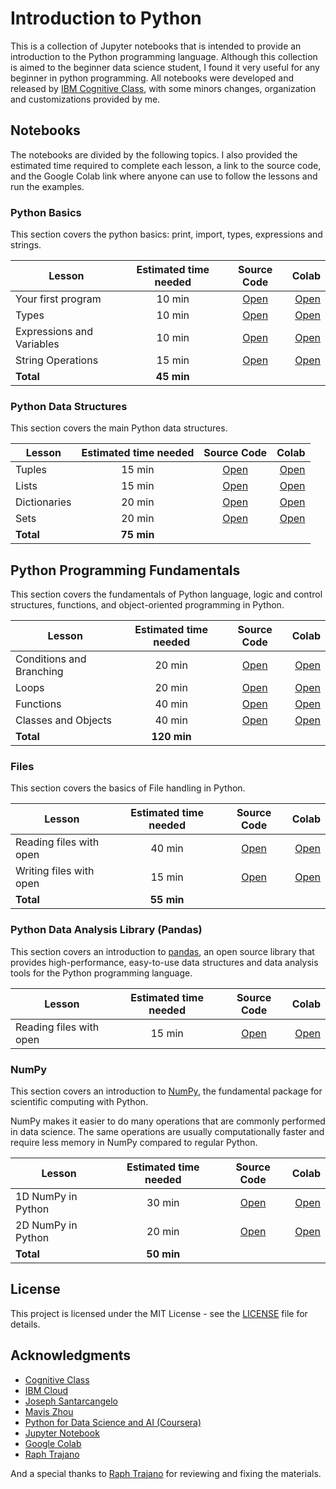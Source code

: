 # Introduction to Python
This is a collection of Jupyter notebooks that is intended to provide an introduction to the Python programming language. Although this collection is aimed to the beginner data science student, I found it very useful for any beginner in python programming. All notebooks were developed and released by [IBM Cognitive Class](https://cognitiveclass.ai/), with some minors changes, organization and customizations provided by me.

## Notebooks

The notebooks are divided by the following topics. 
I also provided the estimated time required to complete each lesson, a link to the source code, and the Google Colab link where anyone can use to follow the lessons and run the examples.

### Python Basics

This section covers the python basics: print, import, types, expressions and strings.

| Lesson        | Estimated time needed | Source Code  | Colab |
| ------------- |:---------------------:| :-----------:| -----:|
| Your first program        | 10 min | [Open](https://github.com/computationalcore/introduction-to-python/blob/master/notebooks/1-basics/PY0101EN-1-1-Hello.ipynb) | [Open](https://colab.research.google.com/github/computationalcore/introduction-to-python/blob/master/notebooks/1-basics/PY0101EN-1-1-Hello.ipynb) |
| Types                     | 10 min | [Open](https://github.com/computationalcore/introduction-to-python/blob/master/notebooks/1-basics/PY0101EN-1-2-Types.ipynb) | [Open](https://colab.research.google.com/github/computationalcore/introduction-to-python/blob/master/notebooks/1-basics/PY0101EN-1-2-Types.ipynb) |
| Expressions and Variables | 10 min | [Open](https://github.com/computationalcore/introduction-to-python/blob/master/notebooks/1-basics/PY0101EN-1-3-Expressions.ipynb) | [Open](https://colab.research.google.com/github/computationalcore/introduction-to-python/blob/master/notebooks/1-basics/PY0101EN-1-3-Expressions.ipynb) |
| String Operations         | 15 min | [Open](https://github.com/computationalcore/introduction-to-python/blob/master/notebooks/1-basics/PY0101EN-1-4-Strings.ipynb) | [Open](https://colab.research.google.com/github/computationalcore/introduction-to-python/blob/master/notebooks/1-basics/PY0101EN-1-4-Strings.ipynb) |
| **Total** | **45 min** |  |  | 

### Python Data Structures

This section covers the main Python data structures.


| Lesson        | Estimated time needed | Source Code  | Colab |
| ------------- |:---------------------:| :-----------:| -----:|
| Tuples       | 15 min | [Open](https://github.com/computationalcore/introduction-to-python/blob/master/notebooks/2-data-structures/PY0101EN-2-1-Tuples.ipynb) | [Open](https://colab.research.google.com/github/computationalcore/introduction-to-python/blob/master/notebooks/2-data-structures/PY0101EN-2-1-Tuples.ipynb) |
| Lists        | 15 min | [Open](https://github.com/computationalcore/introduction-to-python/blob/master/notebooks/2-data-structures/PY0101EN-2-2-Lists.ipynb) | [Open](https://colab.research.google.com/github/computationalcore/introduction-to-python/blob/master/notebooks/2-data-structures/PY0101EN-2-2-Lists.ipynb) |
| Dictionaries | 20 min | [Open](https://github.com/computationalcore/introduction-to-python/blob/master/notebooks/2-data-structures/PY0101EN-2-3-Dictionaries.ipynb) | [Open](https://colab.research.google.com/github/computationalcore/introduction-to-python/blob/master/notebooks/2-data-structures/PY0101EN-2-3-Dictionaries.ipynb) |
| Sets         | 20 min | [Open](https://github.com/computationalcore/introduction-to-python/blob/master/notebooks/2-data-structures/PY0101EN-2-4-Sets.ipynb) | [Open](https://colab.research.google.com/github/computationalcore/introduction-to-python/blob/master/notebooks/2-data-structures/PY0101EN-2-4-Sets.ipynb) |
| **Total** | **75 min** |  |  | 

## Python Programming Fundamentals
This section covers the fundamentals of Python language, logic and control structures, functions, and object-oriented programming in Python.

| Lesson        | Estimated time needed | Source Code  | Colab |
| ------------- |:---------------------:| :-----------:| -----:|
| Conditions and Branching       | 20 min | [Open](https://github.com/computationalcore/introduction-to-python/blob/master/notebooks/3-fundamentals/PY0101EN-3-1-Conditions.ipynb) | [Open](https://colab.research.google.com/github/computationalcore/introduction-to-python/blob/master/notebooks/3-fundamentals/PY0101EN-3-1-Conditions.ipynb) |
| Loops        | 20 min | [Open](https://github.com/computationalcore/introduction-to-python/blob/master/notebooks/3-fundamentals/PY0101EN-3-2-Loops.ipynb) | [Open](https://colab.research.google.com/github/computationalcore/introduction-to-python/blob/master/notebooks/3-fundamentals/PY0101EN-3-2-Loops.ipynb) |
| Functions         | 40 min | [Open](https://github.com/computationalcore/introduction-to-python/blob/master/notebooks/3-fundamentals/PY0101EN-3-3-Functions.ipynb) | [Open](https://colab.research.google.com/github/computationalcore/introduction-to-python/blob/master/notebooks/3-fundamentals/PY0101EN-3-3-Functions.ipynb) |
| Classes and Objects  | 40 min | [Open](https://github.com/computationalcore/introduction-to-python/blob/master/notebooks/3-fundamentals/PY0101EN-3-4-Classes.ipynb) | [Open](https://colab.research.google.com/github/computationalcore/introduction-to-python/blob/master/notebooks/3-fundamentals/PY0101EN-3-4-Classes.ipynb) |
| **Total** | **120 min** |  |  | 

### Files

This section covers the basics of File handling in Python.

| Lesson        | Estimated time needed | Source Code  | Colab |
| ------------- |:---------------------:| :-----------:| -----:|
| Reading files with open       | 40 min | [Open](https://github.com/computationalcore/introduction-to-python/blob/master/notebooks/4-files/PY0101EN-4-1-ReadFile.ipynb) | [Open](https://colab.research.google.com/github/computationalcore/introduction-to-python/blob/master/notebooks/4-files/PY0101EN-4-1-ReadFile.ipynb) |
| Writing files with open        | 15 min | [Open](https://github.com/computationalcore/introduction-to-python/blob/master/notebooks/4-files/PY0101EN-4-2-WriteFile.ipynb) | [Open](https://colab.research.google.com/github/computationalcore/introduction-to-python/blob/master/notebooks/4-files/PY0101EN-4-2-WriteFile.ipynb) |
| **Total** | **55 min** |  |  | 

### Python Data Analysis Library (Pandas)

This section covers an introduction to [pandas](https://pandas.pydata.org/), an open source library that provides high-performance, easy-to-use data structures and data analysis tools for the Python programming language.

| Lesson        | Estimated time needed | Source Code  | Colab |
| ------------- |:---------------------:| :-----------:| -----:|
| Reading files with open       | 15 min | [Open](https://github.com/computationalcore/introduction-to-python/blob/master/notebooks/5-pandas/PY0101EN-5-1-LoadData.ipynb) | [Open](https://colab.research.google.com/github/computationalcore/introduction-to-python/blob/master/notebooks/5-pandas/PY0101EN-5-1-LoadData.ipynb) |


### NumPy
This section covers an introduction to [NumPy](https://numpy.org/), the fundamental package for scientific computing with Python.

NumPy makes it easier to do many operations that are commonly performed in data science. The same operations are usually computationally faster and require less memory in NumPy compared to regular Python.

| Lesson        | Estimated time needed | Source Code  | Colab |
| ------------- |:---------------------:| :-----------:| -----:|
| 1D NumPy in Python       | 30 min | [Open](https://github.com/computationalcore/introduction-to-python/blob/master/notebooks/6-numpy/PY0101EN-6-1-Numpy1D.ipynb) | [Open](https://colab.research.google.com/github/computationalcore/introduction-to-python/blob/master/notebooks/6-numpy/PY0101EN-6-1-Numpy1D.ipynb) |
| 2D NumPy in Python     | 20 min | [Open](https://github.com/computationalcore/introduction-to-python/blob/master/notebooks/6-numpy/PY0101EN-6-2-Numpy2D.ipynb) | [Open](https://colab.research.google.com/github/computationalcore/introduction-to-python/blob/master/notebooks/6-numpy/PY0101EN-6-2-Numpy2D.ipynb) |
| **Total** | **50 min** |  |  | 

## License

This project is licensed under the MIT License - see the [LICENSE](LICENSE) file for details.


## Acknowledgments
* [Cognitive Class](https://cognitiveclass.ai/)
* [IBM Cloud](https://www.ibm.com/cloud)
* [Joseph Santarcangelo](https://www.linkedin.com/in/joseph-s-50398b136/)
* [Mavis Zhou](https://www.linkedin.com/in/jiahui-mavis-zhou-a4537814a/)
* [Python for Data Science and AI (Coursera)](https://www.coursera.org/learn/python-for-applied-data-science-ai)
* [Jupyter Notebook](https://jupyter.org/)
* [Google Colab](https://colab.research.google.com/)
* [Raph Trajano](https://github.com/raphtrajano)

And a special thanks to [Raph Trajano](https://github.com/raphtrajano) for reviewing and fixing the materials.
